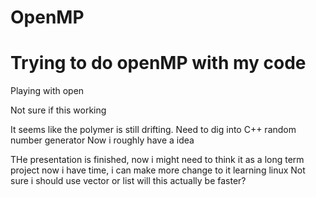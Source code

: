 # OpenMP
# Trying to do openMP with my code
Playing with open

Not sure if this working

It seems like the polymer is still drifting. Need to dig into C++ random number generator
Now i roughly have a idea

THe presentation is finished, now i might need to think it as a long term project
now i have time, i can make more change to it
learning linux
Not sure i should use vector or list
will this actually be faster?
